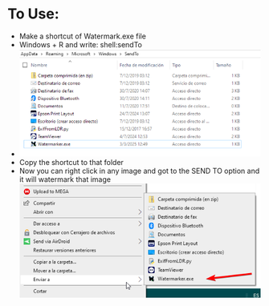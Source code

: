 # To Use:

- Make a shortcut of Watermark.exe file
- Windows + R and write: shell:sendTo
- ![howto_1.png](howto_1.png)
- Copy the shortcut to that folder
- Now you can right click in any image and got to the SEND TO option and it will watermark that image
![how_to2.png](how_to2.png)

